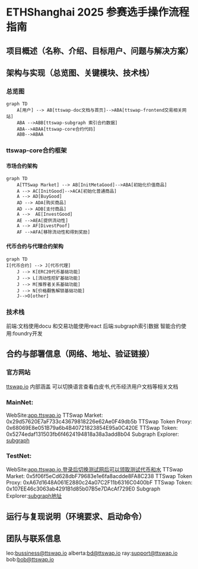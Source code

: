 # ETHShanghai 2025 参赛选手操作流程指南
## 项目概述（名称、介绍、目标用户、问题与解决方案）

## 架构与实现（总览图、关键模块、技术栈）
### 总览图
```mermaid
graph TD
    A[用户] --> AB[ttswap-doc文档与首页]-->ABA[ttswap-frontend交易相关网站]
    ABA -->ABB[ttswap-subgraph 索引合约数据]
    ABA-->ABAA[ttswap-core合约代码]
    ABB-->ABAA
```

### ttswap-core合约框架
#### 市场合约架构
```mermaid
graph TD
    A[TTSwap Market] --> AB[InitMetaGood]-->ABA[初始化价值商品]
    A --> AC[InitGood]-->ACA[初始化普通商品]
    A --> AD[BuyGood]
    AD --> ADA[购买商品]
    AD --> ADB[支付商品]
    A -->  AE[InvestGood]
    AE -->AEA[提供流动性]
    A --> AF[DivestPoof]
    AF -->AFA[移除流动性和得到奖励]
```
#### 代币合约与代理合约架构
```mermaid
graph TD
I[代币合约] --> J[代币代理]
    J --> K[ERC20代币基础功能]
    J --> L[流动性挖矿基础功能]
    J --> M[推荐者关系基础功能]
    J --> N[价格翻售解锁基础功能]
    J-->O[other]
```
### 技术栈
前端:文档使用docu 和交易功能使用react
后端:subgraph索引数据
智能合约使用:foundry开发
## 合约与部署信息（网络、地址、验证链接）
### 官方网站
[ttswap.io](https://ttswap.io)
内部涵盖 可以切换语言查看白皮书,代币经济用户文档等相关文档

### MainNet:
WebSite:[app.ttswap.io](https://app.ttswap.io)
TTSwap Market: 0x29d57620E7aF733c43679818226e62Ae0F49db5b
TTSwap Token Proxy: 0x68069E8e051B79a6b4B40721823854E95a0C420E
TTSwap Token: 0x5274edaf131503fb6f4624194818a38a3add8b04
Subgraph Explorer: [subgraph](https://api.studio.thegraph.com/query/1685388/ttswap-ethereum/version/latest)

### TestNet:
WebSite:[app.ttswap.io,登录后切换测试网后可以领取测试代币和水](https://app.ttswap.io)
TTSwap Market: 0x5f06f5eCd628dbF79683e1e6fa8acdde8FA8C238
TTSwap Token Proxy: 0xA67d1648A061E2880c24a07C2F11b6316C0400bF
TTSwap Token: 0x107EE46c3063ab4291B1d85b07B5e7DAcAf729E0
Subgraph Explorer:[subgraph地址](https://thegraph.com/studio/subgraph/ttswap/endpoints/)

## 运行与复现说明（环境要求、启动命令）


## 团队与联系信息
leo:[bussiness@ttswap.io](bussiness@ttswap.io)
alberta:[bd@ttswap.io](bd@ttswap.io)
ray:[support@ttswap.io](support@ttswap.io)
bob:[bob@ttswap.io](bob@ttswap.io)